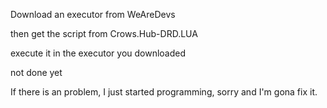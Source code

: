 Download an executor from WeAreDevs


then get the script from Crows.Hub-DRD.LUA


execute it in the executor you downloaded


not done yet


If there is an problem, I just started programming, sorry and I'm gona fix it.
